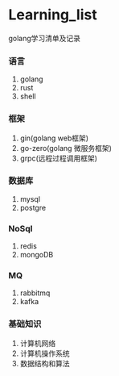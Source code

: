 # Learning_list
golang学习清单及记录


### 语言
1. golang
2. rust
3. shell


### 框架
1. gin(golang web框架)
2. go-zero(golang 微服务框架)
3. grpc(远程过程调用框架)

### 数据库
1. mysql
2. postgre

### NoSql
1. redis
2. mongoDB

### MQ
1. rabbitmq
2. kafka


### 基础知识
1. 计算机网络
2. 计算机操作系统
3. 数据结构和算法
